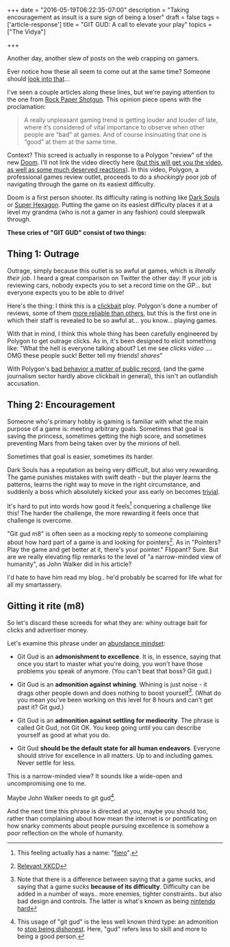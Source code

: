 +++
date = "2016-05-19T06:22:35-07:00"
description = "Taking encouragement as insult is a sure sign of being a loser"
draft = false
tags = ['article-response']
title = "GIT GUD: A call to elevate your play"
topics = ["The Vidya"]

+++

Another day, another slew of posts on the web crapping on gamers.

Ever notice how these all seem to come out at the same time? Someone should [look into that](http://www.deepfreeze.it/article.php?a=enemy)...

I've seen a couple articles along these lines, but we're paying attention to the one from [Rock Paper Shotgun](https://archive.is/GzGDz). This opinion piece opens with the proclamation:

>A really unpleasant gaming trend is getting louder and louder of late, where it’s considered of vital importance to observe when other people are “bad” at games. And of course insinuating that one is “good” at them at the same time.

Context? This screed is actually in response to a Polygon "review" of the new [Doom](http://www.metacritic.com/game/playstation-4/doom). I'll not link the video directly here ([but this will get you the video, as well as some much deserved reactions](https://www.youtube.com/results?search_query=polygon+doom)). In this video, Polygon, a professional games review outlet, proceeds to do a *shockingly* poor job of navigating through the game on its easiest difficulty.

Doom is a first person shooter. Its difficulty rating is nothing like [Dark Souls](https://www.youtube.com/watch?v=AFbmuLrsrMg) or [Super Hexagon](https://www.youtube.com/watch?v=S3eoKBXDbN0). Putting the game on its easiest difficulty places it at a level my grandma (who is not a gamer in any fashion) could sleepwalk through.

**These cries of "GIT GUD" consist of two things:**

## Thing 1: Outrage

Outrage, simply because this outlet is so awful at games, which is *literally their job*. I heard a great comparison on Twitter the other day: If your job is reviewing cars, nobody expects you to set a record time on the GP... but everyone expects you to be able to drive!

Here's the thing: I think this is a [clickbait](https://en.wikipedia.org/wiki/Clickbait) ploy. Polygon's done a number of reviews, some of them [more reliable than others](https://www.reddit.com/r/SimCity/comments/1bxw50/polygon_updates_simcity_review_score_to_65/), but this is the first one in which their staff is revealed to be so awful at... you know... playing games.

With that in mind, I think this whole thing has been carefully engineered by Polygon to get outrage clicks. As in, it's been designed to elicit something like: "What the hell is everyone talking about? Let me see *clicks video* .... OMG these people suck! Better tell my friends! *shares*"

With Polygon's [bad behavior a matter of public record](http://www.deepfreeze.it/outlet.php?o=polygon), (and the game journalism sector hardly above clickbait in general), this isn't an outlandish accusation.

## Thing 2: Encouragement

Someone who's primary hobby is gaming is familiar with what the main purpose of a game is: meeting arbitrary goals. Sometimes that goal is saving the princess, sometimes getting the high score, and sometimes preventing Mars from being taken over by the minions of hell.

Sometimes that goal is easier, sometimes its harder.

Dark Souls has a reputation as being very difficult, but also very rewarding. The game punishes mistakes with swift death - but the player learns the patterns, learns the right way to move in the right circumstance, and suddenly a boss which absolutely kicked your ass early on becomes [trivial](https://www.youtube.com/watch?v=tqCh6ZU87WU).

It's hard to put into words how good it feels[^fn-fiero] conquering a challenge like this! The harder the challenge, the more rewarding it feels once that challenge is overcome.

"Git gud m8" is often seen as a mocking reply to someone complaining about how hard part of a game is and looking for pointers[^fn-pointers]. As in "Pointers? Play the game and get better at it, there's your pointer." Flippant? Sure. But are we really elevating flip remarks to the level of "a narrow-minded view of humanity", as John Walker did in his article?

I'd hate to have him read my blog.. he'd probably be scarred for life what for all my smartassery.

## Gitting it rite (m8)

So let's discard these screeds for what they are: whiny outrage bait for clicks and advertiser money.

Let's examine this phrase under an [abundance mindset](http://www.dangerandplay.com/2014/07/08/enough-enough-abundance-mentality/):

* Git Gud is an **admonishment to excellence**. It is, in essence, saying that once you start to master what you're doing, you won't have those problems you speak of anymore. (You can't beat that boss? Git gud.)

* Git Gud is an **admonition against whining**. Whining is just noise - it drags other people down and does nothing to boost yourself[^fn-whine]. (What do you mean you've been working on this level for 8 hours and can't get past it? Git gud.)

* Git Gud is an **admonition against settling for mediocrity**. The phrase is called Git Gud, not Git OK. You keep going until you can describe yourself as good at what you do.

* Git Gud **should be the default state for all human endeavors**. Everyone should strive for excellence in all matters. Up to and including games. Never settle for less.

This is a narrow-minded view? It sounds like a wide-open and uncompromising one to me.

Maybe John Walker needs to git gud[^fn-walker].

And the next time this phrase is directed at you, maybe you should too, rather than complaining about how mean the internet is or pontificating on how snarky comments about people pursuing excellence is somehow a poor reflection on the whole of humanity.


[^fn-whine]: Note that there is a difference between saying that a game sucks, and saying that a game sucks **because of its difficulty**. Difficulty can be added in a number of ways.. more enemies, tighter constraints.. but also bad design and controls. The latter is what's known as being [nintendo hard](http://tvtropes.org/pmwiki/pmwiki.php/Main/NintendoHard)

[^fn-pointers]: [Relevant XKCD](https://imgs.xkcd.com/comics/pointers.png)

[^fn-fiero]: This feeling actually has a name: "[fiero](http://cristinaospencer.blogspot.com/2012/11/more-on-fiero-and-importance-of-gaming.html)".

[^fn-walker]: This usage of "git gud" is the less well known third type: an admonition to [stop being dishonest](http://www.deepfreeze.it/journo.php?j=john_walker). Here, "gud" refers less to skill and more to being a good person.

